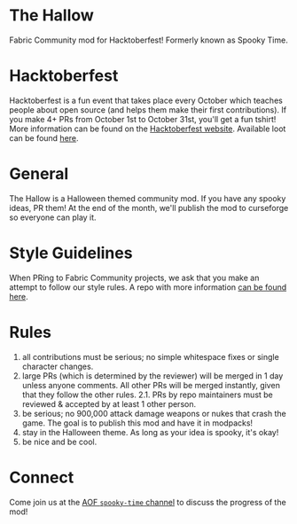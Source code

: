 # The Hallow
Fabric Community mod for Hacktoberfest! Formerly known as Spooky Time.

# Hacktoberfest
Hacktoberfest is a fun event that takes place every October which teaches people about open source (and helps them make their first contributions). If you make 4+ PRs from October 1st to October 31st, you'll get a fun tshirt! More information can be found on the [Hacktoberfest website](https://hacktoberfest.digitalocean.com/). Available loot can be found [here](https://hacktoberfestswaglist.com/).

# General
 The Hallow is a Halloween themed community mod. If you have any spooky ideas, PR them! At the end of the month, we'll publish the mod to curseforge so everyone can play it. 
 
 # Style Guidelines
 When PRing to Fabric Community projects, we ask that you make an attempt to follow our style rules. A repo with more information [can be found here](https://github.com/fabric-community/style-guidelines). 

# Rules
 1. all contributions must be serious; no simple whitespace fixes or single character changes.
 2. large PRs (which is determined by the reviewer) will be merged in 1 day unless anyone comments. All other PRs will be merged instantly, given that they follow the other rules.
   2.1. PRs by repo maintainers must be reviewed & accepted by at least 1 other person.
 3. be serious; no 900,000 attack damage weapons or nukes that crash the game. The goal is to publish this mod and have it in modpacks!
 4. stay in the Halloween theme. As long as your idea is spooky, it's okay!
 5. be nice and be cool.

# Connect
 Come join us at the [AOF `spooky-time` channel](https://discord.gg/6rkdm48) to discuss the progress of the mod!
